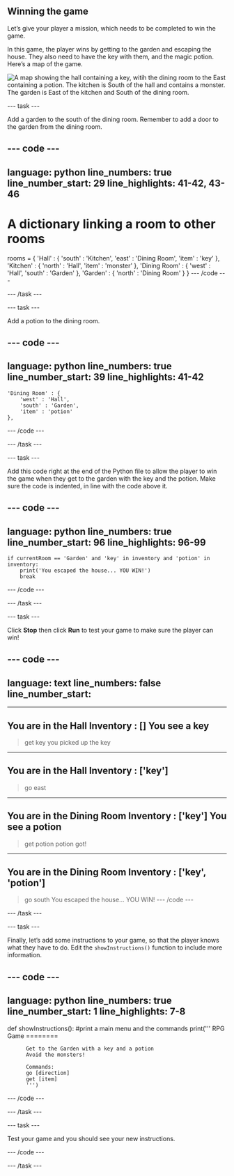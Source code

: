 ## Winning the game

Let’s give your player a mission, which needs to be completed to win the game.



In this game, the player wins by getting to the garden and escaping the house. They also need to have the key with them, and the magic potion. Here’s a map of the game.

![A map showing the hall containing a key, witih the dining room to the East containing a potion. The kitchen is South of the hall and contains a monster. The garden is East of the kitchen and South of the dining room.](images/rpg-final-map.png)



--- task ---

Add a garden to the south of the dining room. Remember to add a door to the garden from the dining room.

--- code ---
---
language: python
line_numbers: true
line_number_start: 29
line_highlights: 41-42, 43-46
---
# A dictionary linking a room to other rooms
rooms = {
    'Hall' : {
        'south' : 'Kitchen',
        'east' : 'Dining Room',
        'item' : 'key'
    },
    'Kitchen' : {
        'north' : 'Hall',
        'item' : 'monster'
    },
    'Dining Room' : {
        'west' : 'Hall',
        'south' : 'Garden'
    },
    'Garden' : {
        'north' : 'Dining Room'
    }
}
--- /code ---

--- /task ---

--- task ---

Add a potion to the dining room.

--- code ---
---
language: python
line_numbers: true
line_number_start: 39
line_highlights: 41-42
---
    'Dining Room' : {
        'west' : 'Hall',
        'south' : 'Garden',
        'item' : 'potion'
    },
--- /code ---

--- /task ---

--- task ---

Add this code right at the end of the Python file to allow the player to win the game when they get to the garden with the key and the potion. Make sure the code is indented, in line with the code above it. 

--- code ---
---
language: python
line_numbers: true
line_number_start: 96
line_highlights: 96-99
---
    if currentRoom == 'Garden' and 'key' in inventory and 'potion' in inventory:
        print('You escaped the house... YOU WIN!')
        break
--- /code ---

--- /task ---

--- task ---

Click **Stop** then click **Run** to test your game to make sure the player can win!

--- code ---
---
language: text
line_numbers: false
line_number_start: 
---
---------------------------
You are in the Hall
Inventory : []
You see a key
---------------------------
>get key
you picked up the key
---------------------------
You are in the Hall
Inventory : ['key']
---------------------------
>go east
---------------------------
You are in the Dining Room
Inventory : ['key']
You see a potion
---------------------------
>get potion
potion got!
---------------------------
You are in the Dining Room
Inventory : ['key', 'potion']
---------------------------
>go south
You escaped the house... YOU WIN!
--- /code ---

--- /task ---

--- task ---

Finally, let’s add some instructions to your game, so that the player knows what they have to do. Edit the `showInstructions()` function to include more information.

--- code ---
---
language: python
line_numbers: true
line_number_start: 1
line_highlights: 7-8
---
def showInstructions():
    #print a main menu and the commands
    print('''
          RPG Game
          ========
          
          Get to the Garden with a key and a potion
          Avoid the monsters!
          
          Commands:
          go [direction]
          get [item]
          ''')
--- /code ---

--- /task ---

--- task ---

Test your game and you should see your new instructions.

--- /code ---

--- /task ---
